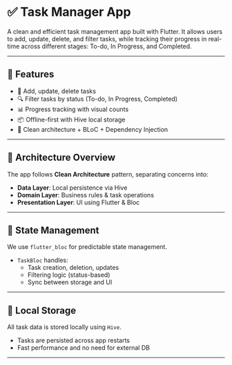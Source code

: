 # ✅ Task Manager App

A clean and efficient task management app built with Flutter. It allows users to add, update, delete, and filter tasks, while tracking their progress in real-time across different stages: To-do, In Progress, and Completed.

---

## 🚀 Features

- 📝 Add, update, delete tasks
- 🔍 Filter tasks by status (To-do, In Progress, Completed)
- 📊 Progress tracking with visual counts
- 📦 Offline-first with Hive local storage
- 🧱 Clean architecture + BLoC + Dependency Injection

---

## 🧠 Architecture Overview

The app follows **Clean Architecture** pattern, separating concerns into:


- **Data Layer**: Local persistence via Hive
- **Domain Layer**: Business rules & task operations
- **Presentation Layer**: UI using Flutter & Bloc

---

## 🎯 State Management

We use `flutter_bloc` for predictable state management.

- `TaskBloc` handles:
  - Task creation, deletion, updates
  - Filtering logic (status-based)
  - Sync between storage and UI


---

## 💾 Local Storage

All task data is stored locally using `Hive`.

- Tasks are persisted across app restarts
- Fast performance and no need for external DB

---

